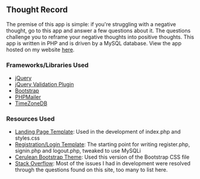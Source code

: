 ## Thought Record

The premise of this app is simple: if you're struggling with a negative thought, go to this app and answer a few questions about it. The questions challenge you to reframe your negative thoughts into positive thoughts. This app is written in PHP and is driven by a MySQL database. View the app hosted on my website [here](http://briannadardin.com/thoughts).

### Frameworks/Libraries Used

- [jQuery](https://jquery.com/)
- [jQuery Validation Plugin](https://jqueryvalidation.org/)
- [Bootstrap](http://getbootstrap.com/)
- [PHPMailer](https://github.com/PHPMailer/PHPMailer)
- [TimeZoneDB](https://timezonedb.com/)

### Resources Used

- [Landing Page Template](https://startbootstrap.com/template-overviews/landing-page/): Used in the development of index.php and styles.css
- [Registration/Login Template](http://www.codingcage.com/2015/01/user-registration-and-login-script-using-php-mysql.html): The starting point for writing register.php, signin.php and logout.php, tweaked to use MySQLi
- [Cerulean Bootstrap Theme](http://bootswatch.com/cerulean/): Used this version of the Bootstrap CSS file
- [Stack Overflow](http://stackoverflow.com/): Most of the issues I had in development were resolved through the questions found on this site, too many to list here.

